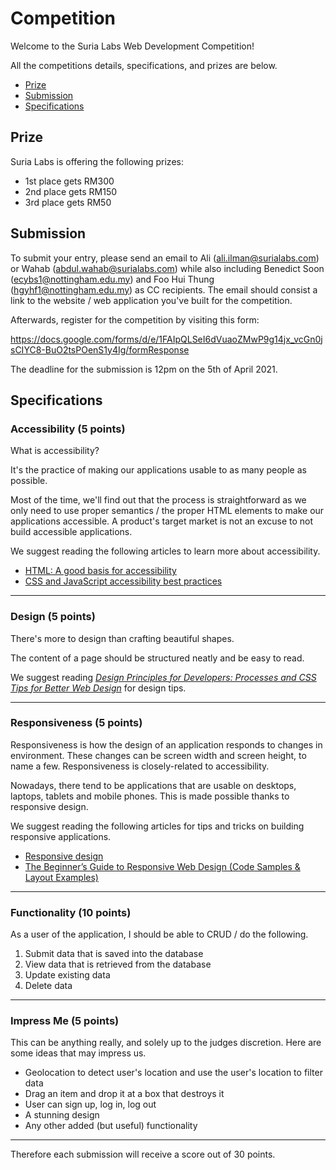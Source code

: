 # Competition
Welcome to the Suria Labs Web Development Competition!

All the competitions details, specifications, and prizes are below.

- [Prize](https://github.com/thealiilman/unm-competition-info/blob/main/COMPETITION.md#prize)
- [Submission](https://github.com/thealiilman/unm-competition-info/blob/main/COMPETITION.md#submission)
- [Specifications](https://github.com/thealiilman/unm-competition-info/blob/main/COMPETITION.md#specifications)

## Prize
Suria Labs is offering the following prizes:

- 1st place gets RM300
- 2nd place gets RM150
- 3rd place gets RM50

## Submission
To submit your entry, please send an email to Ali (ali.ilman@surialabs.com) or Wahab (abdul.wahab@surialabs.com) while also including Benedict Soon (ecybs1@nottingham.edu.my) and Foo Hui Thung (hgyhf1@nottingham.edu.my) as CC recipients. The email should consist a link to the website / web application you've built for the competition.

Afterwards, register for the competition by visiting this form:

https://docs.google.com/forms/d/e/1FAIpQLSeI6dVuaoZMwP9g14jx_vcGn0jsCIYC8-BuO2tsPOenS1y4Ig/formResponse

The deadline for the submission is 12pm on the 5th of April 2021.

## Specifications

### Accessibility (5 points)
What is accessibility?

It's the practice of making our applications usable to as many people as possible.

Most of the time, we'll find out that the process is straightforward as we only need to use proper semantics / the proper HTML elements to make our applications accessible. A product's target market is not an excuse to not build accessible applications.

We suggest reading the following articles to learn more about accessibility.

- [HTML: A good basis for accessibility](https://developer.mozilla.org/en-US/docs/Learn/Accessibility/HTML)
- [CSS and JavaScript accessibility best practices](https://developer.mozilla.org/en-US/docs/Learn/Accessibility/CSS_and_JavaScript)

---

### Design (5 points)
There's more to design than crafting beautiful shapes.

The content of a page should be structured neatly and be easy to read.

We suggest reading [_Design Principles for Developers: Processes and CSS Tips for Better Web Design_](https://css-tricks.com/design-principles-for-developers-processes-and-css-tips-for-better-web-design/) for design tips.

---

### Responsiveness (5 points)
Responsiveness is how the design of an application responds to changes in environment. These changes can be screen width and screen height, to name a few. Responsiveness is closely-related to accessibility.

Nowadays, there tend to be applications that are usable on desktops, laptops, tablets and mobile phones. This is made possible thanks to responsive design.

We suggest reading the following articles for tips and tricks on building responsive applications.
- [Responsive design](https://developer.mozilla.org/en-US/docs/Learn/CSS/CSS_layout/Responsive_Design)
- [The Beginner’s Guide to Responsive Web Design (Code Samples & Layout Examples)](https://kinsta.com/blog/responsive-web-design/)

---

### Functionality (10 points)
As a user of the application, I should be able to CRUD / do the following.

1. Submit data that is saved into the database
2. View data that is retrieved from the database
3. Update existing data
4. Delete data

---

### Impress Me (5 points)
This can be anything really, and solely up to the judges discretion. Here are some ideas that may impress us.

- Geolocation to detect user's location and use the user's location to filter data
- Drag an item and drop it at a box that destroys it
- User can sign up, log in, log out
- A stunning design
- Any other added (but useful) functionality

---

Therefore each submission will receive a score out of 30 points.
